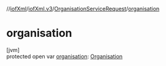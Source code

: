 //[iofXml](../../../index.md)/[iofXml.v3](../index.md)/[OrganisationServiceRequest](index.md)/[organisation](organisation.md)

# organisation

[jvm]\
protected open var [organisation](organisation.md): [Organisation](../-organisation/index.md)
